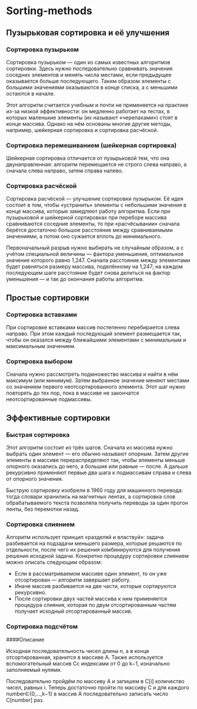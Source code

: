 # Sorting-methods

## Пузырьковая сортировка и её улучшения

### Сортировка пузырьком


Сортировка пузырьком — один из самых известных алгоритмов сортировки. 
Здесь нужно последовательно сравнивать значения соседних элементов и менять числа местами, 
если предыдущее оказывается больше последующего. 
Таким образом элементы с большими значениями оказываются в конце списка, а с меньшими остаются в начале.

Этот алгоритм считается учебным и почти не применяется на практике из-за низкой эффективности: 
он медленно работает на тестах, в которых маленькие элементы (их называют «черепахами») стоят в конце массива. 
Однако на нём основаны многие другие методы, например, шейкерная сортировка и сортировка расчёской.

### Сортировка перемешиванием (шейкерная сортировка)

Шейкерная сортировка отличается от пузырьковой тем, что она двунаправленная:
алгоритм перемещается не строго слева направо, а сначала слева направо, затем справа налево.

### Сортировка расчёской

Сортировка расчёской — улучшение сортировки пузырьком. Её идея состоит в том, 
чтобы «устранить» элементы с небольшими значения в конце массива, которые замедляют работу алгоритма.
Если при пузырьковой и шейкерной сортировках при переборе массива сравниваются соседние элементы,
то при «расчёсывании» сначала берётся достаточно большое расстояние между сравниваемыми значениями,
а потом оно сужается вплоть до минимального.

Первоначальный разрыв нужно выбирать не случайным образом, а с учётом специальной величины — фактора уменьшения,
оптимальное значение которого равно 1,247. Сначала расстояние между элементами будет равняться размеру массива,
поделённому на 1,247; на каждом последующем шаге расстояние будет снова делиться на фактор уменьшения — и так до окончания работы алгоритма.

## Простые сортировки

### Сортировка вставками

При сортировке вставками массив постепенно перебирается слева направо.
При этом каждый последующий элемент размещается так,
чтобы он оказался между ближайшими элементами с минимальным и максимальным значением.

### Сортировка выбором

Сначала нужно рассмотреть подмножество массива и найти в нём максимум (или минимум).
Затем выбранное значение меняют местами со значением первого неотсортированного элемента.
Этот шаг нужно повторять до тех пор, пока в массиве не закончатся неотсортированные подмассивы.

## Эффективные сортировки

### Быстрая сортировка

Этот алгоритм состоит из трёх шагов. Сначала из массива нужно выбрать один элемент — его обычно называют опорным.
Затем другие элементы в массиве перераспределяют так, чтобы элементы меньше опорного оказались до него,
а большие или равные — после. А дальше рекурсивно применяют первые два шага к подмассивам справа и слева от опорного значения.

Быструю сортировку изобрели в 1960 году для машинного перевода: тогда словари хранились на магнитных лентах,
а сортировка слов обрабатываемого текста позволяла получить переводы за один прогон ленты, без перемотки назад.


### Сортировка слиянием

Алгоритм использует принцип «разделяй и властвуй»: задача разбивается на подзадачи меньшего размера, которые решаются по отдельности,
после чего их решения комбинируются для получения решения исходной задачи.
Конкретно процедуру сортировки слиянием можно описать следующим образом:

- Если в рассматриваемом массиве один элемент, то он уже отсортирован — алгоритм завершает работу.
- Иначе массив разбивается на две части, которые сортируются рекурсивно.
- После сортировки двух частей массива к ним применяется процедура слияния, которая по двум отсортированным частям получает исходный отсортированный массив.

### Сортировка подсчётом

####Описание

Исходная последовательность чисел длины n, а в конце отсортированная, хранится в массиве A. Также используется вспомогательный массив Cс индексами от 0 до k−1,
изначально заполняемый нулями.

Последовательно пройдём по массиву A и запишем в C[i] количество чисел, равных i.
Теперь достаточно пройти по массиву C и для каждого number∈{0,...,k−1} в массив A последовательно записать число C[number] раз.

























